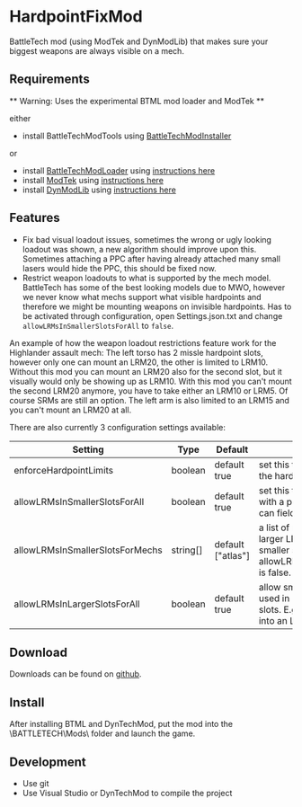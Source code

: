 # HardpointFixMod
BattleTech mod (using ModTek and DynModLib) that makes sure your biggest weapons are always visible on a mech.

## Requirements
** Warning: Uses the experimental BTML mod loader and ModTek **

either
* install BattleTechModTools using [BattleTechModInstaller](https://github.com/CptMoore/BattleTechModTools/releases)

or
* install [BattleTechModLoader](https://github.com/Mpstark/BattleTechModLoader/releases) using [instructions here](https://github.com/Mpstark/BattleTechModLoader)
* install [ModTek](https://github.com/Mpstark/ModTek/releases) using [instructions here](https://github.com/Mpstark/ModTek)
* install [DynModLib](https://github.com/CptMoore/DynModLib/releases) using [instructions here](https://github.com/CptMoore/DynModLib)

## Features

- Fix bad visual loadout issues, sometimes the wrong or ugly looking loadout was shown, a new algorithm should improve upon this.
  Sometimes attaching a PPC after having already attached many small lasers would hide the PPC, this should be fixed now.
- Restrict weapon loadouts to what is supported by the mech model.
  BattleTech has some of the best looking models due to MWO, however we never know what mechs support what visible hardpoints and therefore we might be mounting weapons on invisible hardpoints.
  Has to be activated through configuration, open Settings.json.txt and change `allowLRMsInSmallerSlotsForAll` to `false`.


An example of how the weapon loadout restrictions feature work for the Highlander assault mech:
The left torso has 2 missle hardpoint slots, however only one can mount an LRM20, the other is limited to LRM10. Without this mod you can mount an LRM20 also for the second slot, but it visually would only be showing up as LRM10. With this mod you can't mount the second LRM20 anymore, you have to take either an LRM10 or LRM5. Of course SRMs are still an option.
The left arm is also limited to an LRM15 and you can't mount an LRM20 at all.

There are also currently 3 configuration settings available:

Setting | Type | Default | Description
--- | --- | --- | ---
enforceHardpointLimits | boolean | default true | set this to false to deactivate the hardpoint limits in mechlab
allowLRMsInSmallerSlotsForAll | boolean | default true | set this to false so only mechs with a proper sized hardpoint can field an LRM20.
allowLRMsInSmallerSlotsForMechs | string[] | default ["atlas"] | a list of mechs that can field larger LRM sizes even in smaller slots, even if allowLRMsInSmallerSlotsForAll is false.
allowLRMsInLargerSlotsForAll | boolean | default true | allow smaller sized LRMs to be used in larger sized hardpoint slots. E.g. an LRM10 should fit into an LRM20 slot.

## Download

Downloads can be found on [github](https://github.com/CptMoore/HardpointFixMod/releases).

## Install

After installing BTML and DynTechMod, put the mod into the \BATTLETECH\Mods\ folder and launch the game.

## Development

* Use git
* Use Visual Studio or DynTechMod to compile the project
